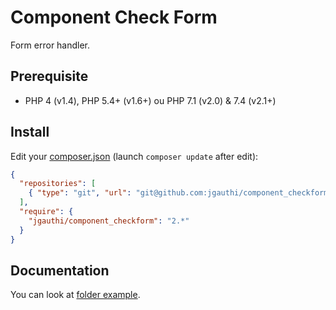 # Component Check Form
Form error handler.

## Prerequisite

* PHP 4 (v1.4), PHP 5.4+ (v1.6+) ou PHP 7.1 (v2.0) & 7.4 (v2.1+)


## Install
Edit your [composer.json](https://getcomposer.org) (launch `composer update` after edit):
```json
{
  "repositories": [
    { "type": "git", "url": "git@github.com:jgauthi/component_checkform.git" }
  ],
  "require": {
    "jgauthi/component_checkform": "2.*"
  }
}
```


## Documentation
You can look at [folder example](https://github.com/jgauthi/component_checkform/tree/master/example).